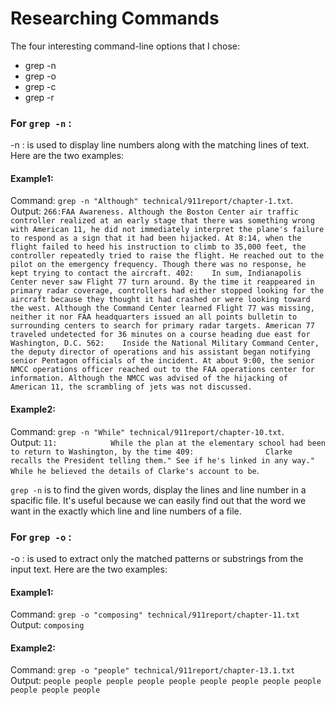 # Researching Commands

The four interesting command-line options that I chose:   
* grep -n
* grep -o
* grep -c
* grep -r

### For ```grep -n``` : 
-n : is used to display line numbers along with the matching lines of text.
Here are the two examples: 
#### Example1: 
Command: ```grep -n "Although" technical/911report/chapter-1.txt```.                                        
Output: ```266:FAA Awareness. Although the Boston Center air traffic controller realized at an early stage that there was something wrong with American 11, he did not immediately interpret the plane's failure to respond as a sign that it had been hijacked. At 8:14, when the flight failed to heed his instruction to climb to 35,000 feet, the controller repeatedly tried to raise the flight. He reached out to the pilot on the emergency frequency. Though there was no response, he kept trying to contact the aircraft.
402:    In sum, Indianapolis Center never saw Flight 77 turn around. By the time it reappeared in primary radar coverage, controllers had either stopped looking for the aircraft because they thought it had crashed or were looking toward the west. Although the Command Center learned Flight 77 was missing, neither it nor FAA headquarters issued an all points bulletin to surrounding centers to search for primary radar targets. American 77 traveled undetected for 36 minutes on a course heading due east for Washington, D.C.
562:    Inside the National Military Command Center, the deputy director of operations and his assistant began notifying senior Pentagon officials of the incident. At about 9:00, the senior NMCC operations officer reached out to the FAA operations center for information. Although the NMCC was advised of the hijacking of American 11, the scrambling of jets was not discussed.```

#### Example2: 
Command: ```grep -n "While" technical/911report/chapter-10.txt```.    
Output: ```11:            While the plan at the elementary school had been to return to Washington, by the time
409:                Clarke recalls the President telling them." See if he's linked in any way." While he believed the details of Clarke's account to be```. 

```grep -n``` is to find the given words, display the lines and line number in a spacific file. It's useful because we can easily find out that the word we want in the exactly which line and line numbers of a file. 

### For ```grep -o``` : 
-o : is used to extract only the matched patterns or substrings from the input text.
Here are the two examples: 
#### Example1: 
Command: ```grep -o "composing" technical/911report/chapter-11.txt``` 
Output: ```composing```

#### Example2: 
Command: ```grep -o "people" technical/911report/chapter-13.1.txt```
Output: ```people
           people
           people
           people
           people
           people
           people
           people
           people
           people
           people
           people```

